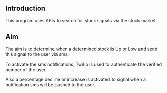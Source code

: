 ## Introduction

This program uses APIs to search for stock signals via the stock market. 

## Aim

The aim is to determine when a determined stock is Up or Low and send this signal to the user via sms.

To activate the sms notifications, Twilio is used to authenticate the verified number of the user.

Also a percentage decline or increase is activated to signal when a notification sms will be pushed to the user.
